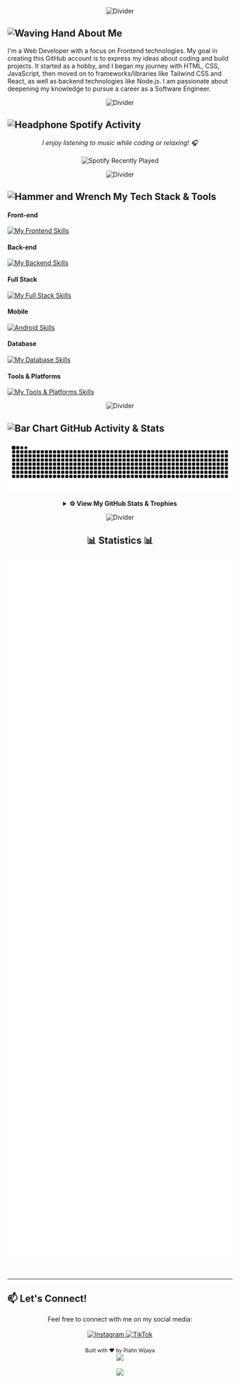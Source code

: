 <p align="center">
  <img src="https://raw.githubusercontent.com/andreasbm/readme/master/assets/lines/slash.png" alt="Divider"/>
</p>

## <img src="https://raw.githubusercontent.com/Tarikul-Islam-Anik/Animated-Fluent-Emojis/master/Emojis/Hand%20gestures/Waving%20Hand.png" alt="Waving Hand" width="35" /> About Me

<p align="left">
  I'm a Web Developer with a focus on Frontend technologies. My goal in creating this GitHub account is to express my ideas about coding and build projects. It started as a hobby, and I began my journey with HTML, CSS, JavaScript, then moved on to frameworks/libraries like Tailwind CSS and React, as well as backend technologies like Node.js. I am passionate about deepening my knowledge to pursue a career as a Software Engineer.
</p>

<p align="center">
  <img src="https://raw.githubusercontent.com/andreasbm/readme/master/assets/lines/slash.png" alt="Divider"/>
</p>

## <img src="https://raw.githubusercontent.com/Tarikul-Islam-Anik/Animated-Fluent-Emojis/master/Emojis/Objects/Headphone.png" alt="Headphone" width="35" /> Spotify Activity

<p align="center">
  <i>I enjoy listening to music while coding or relaxing! 🎧</i>
  <br><br>
  <img src="https://spotify-recently-played-readme.vercel.app/api?user=31ndslvr2whgcrklzma3q76lazim&width=600&count=5" alt="Spotify Recently Played" />
</p>

<p align="center">
  <img src="https://raw.githubusercontent.com/andreasbm/readme/master/assets/lines/slash.png" alt="Divider"/>
</p>

## <img src="https://raw.githubusercontent.com/Tarikul-Islam-Anik/Animated-Fluent-Emojis/master/Emojis/Objects/Hammer%20and%20Wrench.png" alt="Hammer and Wrench" width="35" /> My Tech Stack & Tools

#### Front-end
[![My Frontend Skills](https://skillicons.dev/icons?i=html,css,js,ts,react,tailwindcss)](https://skillicons.dev)

#### Back-end
[![My Backend Skills](https://skillicons.dev/icons?i=nodejs,php,cpp)](https://skillicons.dev)

#### Full Stack
[![My Full Stack Skills](https://skillicons.dev/icons?i=js,ts,nextjs)](https://skillicons.dev)

#### Mobile
[![Android Skills](https://skillicons.dev/icons?i=kotlin,java)](https://skillicons.dev)

#### Database
[![My Database Skills](https://skillicons.dev/icons?i=mongodb)](https://skillicons.dev)

#### Tools & Platforms
[![My Tools & Platforms Skills](https://skillicons.dev/icons?i=git,cloudflare,ubuntu)](https://skillicons.dev)

<p align="center">
  <img src="https://raw.githubusercontent.com/andreasbm/readme/master/assets/lines/slash.png" alt="Divider"/>
</p>

## <img src="https://raw.githubusercontent.com/Tarikul-Islam-Anik/Animated-Fluent-Emojis/master/Emojis/Travel%20and%20places/Bar%20Chart.png" alt="Bar Chart" width="35" /> GitHub Activity & Stats

<div align="center">
  <picture>
    <source media="(prefers-color-scheme: dark)" srcset="https://raw.githubusercontent.com/platane/snk/output/github-contribution-grid-snake-dark.svg" />
    <source media="(prefers-color-scheme: light)" srcset="https://raw.githubusercontent.com/xct007/xct007/output/github-contribution-grid-snake.svg" />
    <img alt="GitHub Contribution Snake" src="https://raw.githubusercontent.com/xct007/xct007/output/github-contribution-grid-snake.svg" />
  </picture>
</div>
<br>
<details>
  <summary align="center"><b>⚙️ View My GitHub Stats & Trophies</b></summary>
  <br>
  <p align="center">
    <img src="http://github-profile-summary-cards.vercel.app/api/cards/profile-details?username=piahn&theme=dracula" alt="Profile Summary Card"/>
    <br><br>
    <img src="https://github-readme-stats.vercel.app/api?username=piahn&show_icons=true&hide_border=false&include_all_commits=true&count_private=true&theme=tokyonight" alt="GitHub Stats"/>
    <br><br>
    <img src="https://github-readme-streak-stats.herokuapp.com/?user=piahn&hide_border=false&theme=tokyonight" alt="GitHub Streak Stats"/>
    <br><br>
    <img src="https://github-profile-trophy.vercel.app/?username=piahn&theme=radical&column=7&margin-w=15&margin-h=15" alt="GitHub Trophies"/>
  </p>
</details>

<p align="center">
  <img src="https://raw.githubusercontent.com/andreasbm/readme/master/assets/lines/slash.png" alt="Divider"/>
</p>
<div>
<h2 align="center"> 📊 Statistics 📊 </h2>
</div>
<div align="center">
    <img width="625em" src="./github-metrics.svg" />
</div>
<br>
<br>


---

## 📫 Let's Connect!

<p align="center">
  Feel free to connect with me on my social media:
  <br><br>
  <a href="https://www.instagram.com/vianz231" target="_blank">
    <img height="30" src="https://img.shields.io/badge/Instagram-vianz231-E4405F?style=for-the-badge&logo=instagram&logoColor=white" alt="Instagram"/>
  </a>
  <a href="https://vm.tiktok.com/ZSFWvCjCd/" target="_blank">
    <img height="30" src="https://img.shields.io/badge/TikTok-Iyan%20GangID-000000?style=for-the-badge&logo=tiktok&logoColor=white" alt="TikTok"/>
  </a>
</p>

<div align="center">
  <sub>Built with ❤️ by Piahn Wijaya</sub>
</div>

<div align="center">
  <img src="https://raw.githubusercontent.com/andreasbm/readme/master/assets/lines/colored.png" />
</div>

<p align="center">
  <img src="https://capsule-render.vercel.app/api?type=waving&color=7A92B8&height=100&section=footer"/>
</p>
